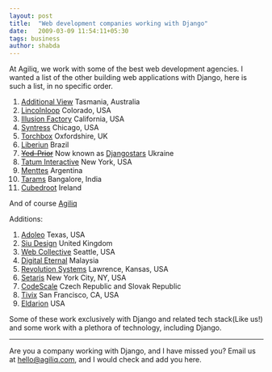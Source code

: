 ```yaml
---
layout: post
title:  "Web development companies working with Django"
date:   2009-03-09 11:54:11+05:30
tags: business
author: shabda
---
```

At Agiliq, we work with some of the best web development agencies. I wanted a list of the other building web applications with Django, here is such a list, in no specific order.

1. [Additional View](http://additionalview.com.au/) Tasmania, Australia
2. [Lincolnloop](http://lincolnloop.com/) Colorado, USA
4. [Illusion Factory](http://illusionfactory.com/) California, USA
5. [Syntress](https://syntress.com/) Chicago, USA
6. [Torchbox](http://www.torchbox.com/) Oxfordshire, UK
7. [Liberiun](http://www.liberiun.com/) Brazil
8. <del>[Yed-Prior](http://yed-prior.com/)</del> Now known as [Djangostars](http://djangostars.com/) Ukraine
9. [Tatum Interactive](http://www.tatuminteractive.com/) New York, USA
10. [Menttes](http://www.menttes.com/) Argentina
11. [Tarams](http://www.tarams.com/) Bangalore, India
12. [Cubedroot](http://www.cubedroute.com/) Ireland

And of course [Agiliq](http://www.agiliq.com/) 

Additions:

1. [Adoleo](http://www.adoleo.com/) Texas, USA
2. [Siu Design](http://www.siudesign.co.uk/) United Kingdom
3. [Web Collective](http://www.webcollective.coop/) Seattle, USA
4. [Digital Eternal](http://www.digitaleternal.com/) Malaysia
5. [Revolution Systems](http://www.revsys.com/) Lawrence, Kansas, USA
6. [Setaris](http://www.setaris.com/) New York City, NY, USA
7. [CodeScale]( http://www.codescale.net/)  Czech Republic and Slovak Republic 
8. [Tivix](http://tivix.com/) San Francisco, CA, USA
9. [Eldarion](http://eldarion.com/) USA

Some of these work exclusively with Django and related tech stack(Like us!) and some work with a plethora of technology, including Django.



---------------------

Are you a company working with Django, and I have missed you? Email us at hello@agiliq.com, and I would check and add you here.




